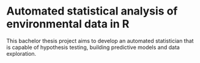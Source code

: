 # Automated statistical analysis of environmental data in R

This bachelor thesis project aims to develop an automated statistician that is capable of hypothesis testing, building predictive models and data exploration.
